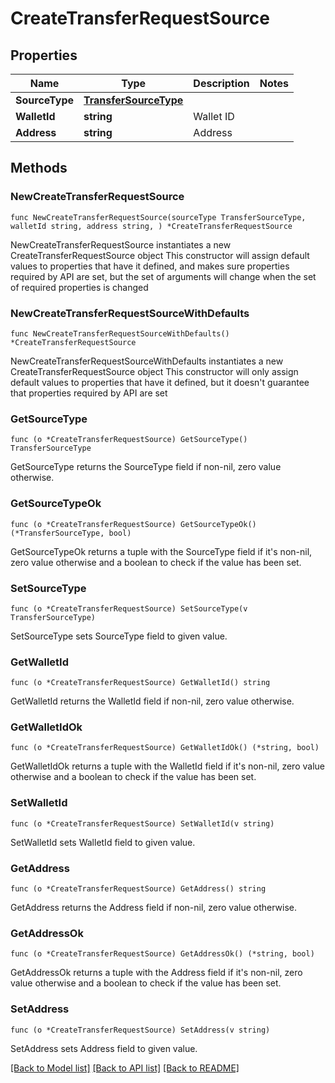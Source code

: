 # CreateTransferRequestSource

## Properties

Name | Type | Description | Notes
------------ | ------------- | ------------- | -------------
**SourceType** | [**TransferSourceType**](TransferSourceType.md) |  | 
**WalletId** | **string** | Wallet ID | 
**Address** | **string** | Address | 

## Methods

### NewCreateTransferRequestSource

`func NewCreateTransferRequestSource(sourceType TransferSourceType, walletId string, address string, ) *CreateTransferRequestSource`

NewCreateTransferRequestSource instantiates a new CreateTransferRequestSource object
This constructor will assign default values to properties that have it defined,
and makes sure properties required by API are set, but the set of arguments
will change when the set of required properties is changed

### NewCreateTransferRequestSourceWithDefaults

`func NewCreateTransferRequestSourceWithDefaults() *CreateTransferRequestSource`

NewCreateTransferRequestSourceWithDefaults instantiates a new CreateTransferRequestSource object
This constructor will only assign default values to properties that have it defined,
but it doesn't guarantee that properties required by API are set

### GetSourceType

`func (o *CreateTransferRequestSource) GetSourceType() TransferSourceType`

GetSourceType returns the SourceType field if non-nil, zero value otherwise.

### GetSourceTypeOk

`func (o *CreateTransferRequestSource) GetSourceTypeOk() (*TransferSourceType, bool)`

GetSourceTypeOk returns a tuple with the SourceType field if it's non-nil, zero value otherwise
and a boolean to check if the value has been set.

### SetSourceType

`func (o *CreateTransferRequestSource) SetSourceType(v TransferSourceType)`

SetSourceType sets SourceType field to given value.


### GetWalletId

`func (o *CreateTransferRequestSource) GetWalletId() string`

GetWalletId returns the WalletId field if non-nil, zero value otherwise.

### GetWalletIdOk

`func (o *CreateTransferRequestSource) GetWalletIdOk() (*string, bool)`

GetWalletIdOk returns a tuple with the WalletId field if it's non-nil, zero value otherwise
and a boolean to check if the value has been set.

### SetWalletId

`func (o *CreateTransferRequestSource) SetWalletId(v string)`

SetWalletId sets WalletId field to given value.


### GetAddress

`func (o *CreateTransferRequestSource) GetAddress() string`

GetAddress returns the Address field if non-nil, zero value otherwise.

### GetAddressOk

`func (o *CreateTransferRequestSource) GetAddressOk() (*string, bool)`

GetAddressOk returns a tuple with the Address field if it's non-nil, zero value otherwise
and a boolean to check if the value has been set.

### SetAddress

`func (o *CreateTransferRequestSource) SetAddress(v string)`

SetAddress sets Address field to given value.



[[Back to Model list]](../README.md#documentation-for-models) [[Back to API list]](../README.md#documentation-for-api-endpoints) [[Back to README]](../README.md)


